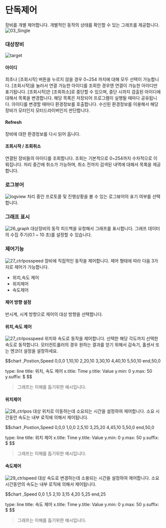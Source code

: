 # 단독제어
장비를 개별 제어합니다.
개별적인 동작의 상태를 확인할 수 있는 그래프를 제공합니다.
![03_Single](./Images/03_Single.png)

### 대상장비
![target](./Images/12_Target.png)
#### 아이디
최초나 [조회시작] 버튼을 누르지 않을 경우 0~254 까지에 대해 모두 선택이 가능합니다.
[조회시작]을 눌러서 연결 가능한 아이디를 조회한 경우엔 연결이 가능한 아이디만 표기됩니다.
[조회시작]은  [조회취소]로 중단할 수 있으며, 중단 시까지 검출된 아이디에 대해서 목록을 변경합니다.
해당 목록은 저장되어 프로그램이 실행될 때마다 공유됩니다.
아이디를 변경할 때마다 환경정보를 호출합니다.
수신된 환경정보를 이용해서 해당 장비가 모터인지 모터드라이버인지 판단합니다.
<br>
#### Refresh
장비에 대한 환경정보를 다시 읽어 옵니다.
<br>
#### 조회시작 / 조회취소
연결된 장비들의 아이디를 조회합니다.
조회는 기본적으로 0~254까지 수차적으로 이뤄집니다.
처리 중간에 취소가 가능하며, 취소 전까지 검색된 내역에 대해서 목록을 제공합니다.
<br>
### 로그뷰어
![logview](./Images/13_Logview.png)
처리 중인 프로토콜 및 진행상황을 볼 수 있는 로그뷰어의 표기 여부를 선택합니다.
<br>
### 그래프 표시
![26_graph](./Images/26_graph.png)
대상장비의 동작 피드백을 요청해서 그래프를 표시합니다.
그래프 데이터의 수집 주기(0.1 ~ 10 초)를 설정할 수 있습니다.
<br>
### 제어기능
![27_ctrlposspeed](./Images/27_ctrlposspeed.png)
장비에 직접적인 동작을 제어합니다.
제어 형태에 따라 다음 3가지로 제어가 가능합니다.
* 위치,속도 제어
* 위치제어
* 속도제어

#### 제어 방향 설정
반시계, 시계 방향으로 제어의 대상 방향을 선택합니다.

#### 위치,속도 제어
![27_ctrlposspeed](./Images/27_ctrlposspeed.png)
위치와 속도로 동작을 제어합니다.
선택한 해당 각도까지 선택한 속도로 동작합니다.
모터컨트롤러의 경우 원하는 결과를 얻기 위해서 감속기, 홀센서 또는 엔코더 설정을 설정하세요.

$$chart
,Postion,Speed
0,0,0
1,10,10
2,20,10
3,30,10
4,40,10
5,50,10
end,50,0

type: line
title: 위치, 속도 제어
x.title: Time
y.title: Value
y.min: 0
y.max: 50
y.suffix: $
$$
> 그래프는 이해를 돕기위한 예시입니다.

#### 위치제어
![28_ctrlpos](./Images/28_ctrlpos.png)
대상 위치로 이동하는데 소요되는 시간을 설정하여 제어합니다.
소요 시간동안 속도는 내부 로직에 의해서 제어됩니다.

$$chart
,Postion,Speed
0,0,0
1,0,0
2,5,10
3,25,20
4,45,10
5,50,0
end,50,0

type: line
title: 위치 제어
x.title: Time
y.title: Value
y.min: 0
y.max: 50
y.suffix: $
$$
> 그래프는 이해를 돕기위한 예시입니다.

#### 속도제어
![29_ctrlspeed](./Images/29_ctrlspeed.png)
대상 속도로 변경하는데 소용되는 시간을 설정하여 제어합니다.
소요 시간동안의 속도는 내부 로직에 의해서 제어됩니다.

$$chart
,Speed
0,0
1,5
2,10
3,15
4,20
5,25
end,25

type: line
title: 속도 제어
x.title: Time
y.title: Value
y.min: 0
y.max: 50
y.suffix: $
$$
> 그래프는 이해를 돕기위한 예시입니다.

